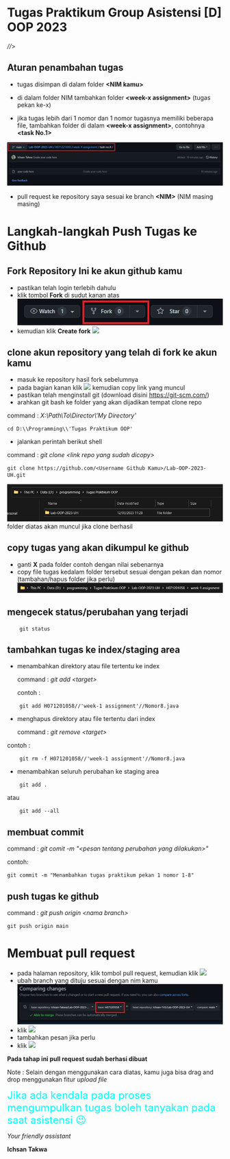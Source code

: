 # Tugas Praktikum Group Asistensi [D] OOP 2023

*//*>


## Aturan penambahan tugas

 - tugas disimpan di dalam folder **\<NIM kamu\>**

 - di dalam folder NIM tambahkan folder **\<week-x assignment\>** (tugas pekan ke-x)

 - jika tugas lebih dari 1 nomor dan 1 nomor tugasnya memiliki beberapa file, tambahkan folder di dalam **\<week-x assignment\>**, contohnya **\<task No.1\>**

 ![Struktur direktori tugas](/md/ss%20contoh%20struktur%20direktory.jpg)

 - pull request ke repository saya sesuai ke branch **\<NIM\>** (NIM masing masing)
  
  
# Langkah-langkah Push Tugas ke Github
  
## Fork Repository Ini ke akun github kamu 
 - pastikan telah login terlebih dahulu
 - klik tombol **Fork** di sudut kanan atas 
![](/md/ss%20fork%20repo.jpg)
 - kemudian klik **Create fork**
 ![](https://img.shields.io/badge/Create_Fork-success.svg)
  
## **clone** akun repository yang telah di fork ke akun kamu
 - masuk ke repository hasil fork sebelumnya
 - pada bagian kanan klik ![](https://img.shields.io/badge/%3C%3E_Code_%E2%96%BE-success.svg) kemudian copy link yang muncul
 - pastikan telah menginstall git (download disini https://git-scm.com/)
 - arahkan git bash ke folder yang akan dijadikan tempat clone repo 
   
 command :  _X:\\Path\\To\\Director\\'My Directory'_
 ```
 cd D:\\Programming\\'Tugas Praktikum OOP'
 ```
 - jalankan perintah berikut shell
    
 command :  _git clone \<link repo yang sudah dicopy\>_
 ```
 git clone https://github.com/<Username Github Kamu>/Lab-OOP-2023-UH.git
 ```
 ![](/md/ss%20repo%20lokal.jpg)
 folder diatas akan muncul jika clone berhasil
  
## copy tugas yang akan dikumpul ke github
 - ganti **X** pada folder contoh dengan nilai sebenarnya 
 - copy file tugas kedalam folder tersebut sesuai dengan pekan dan nomor (tambahan/hapus folder jika perlu)
![](/md/ss%20struktur%20direktory%20lokal.jpg)

## mengecek status/perubahan yang terjadi
```
    git status
```
  
## tambahkan tugas ke index/staging area

- menambahkan direktory atau file tertentu ke index
  
  command :  _git add \<target\>_
    
  contoh :
```
    git add H071201058//'week-1 assignment'//Nomor8.java

```
- menghapus direktory atau file tertentu dari index
   
   command :  _git remove \<target\>_
   
contoh : 
```
    git rm -f H071201058//'week-1 assignment'//Nomor8.java

```
- menambahkan seluruh perubahan ke staging area

```
    git add .
```
atau
```
    git add --all
```
  
## membuat commit 
command : _git comit -m "\<pesan tentang perubahan yang dilakukan\>"_
  
  contoh:
```
git commit -m "Menambahkan tugas praktikum pekan 1 nomor 1-8"
```

## push tugas ke github
 command : _git push origin \<nama branch\>_

```
git push origin main
```

# Membuat pull request

- pada halaman repository, klik tombol pull request, kemudian klik  ![](https://img.shields.io/badge/New_pull_request-success.svg)
- ubah branch yang dituju sesuai dengan nim kamu 
![](/md/ss%20pull%20request.jpg)
- klik  ![](https://img.shields.io/badge/Create_pull_request-success.svg)
- tambahkan pesan jika perlu
- klik  ![](https://img.shields.io/badge/Create_pull_request-success.svg)

**Pada tahap ini pull request sudah berhasi dibuat**

Note : Selain dengan menggunakan cara diatas, kamu juga bisa drag and drop menggunakan fitur _upload file_
  
  <font color="#00ffff" size="5"> Jika ada kendala pada proses mengumpulkan tugas boleh tanyakan pada saat asistensi 😉</font>
    
    
_Your friendly assistant_
  
  __Ichsan Takwa__
